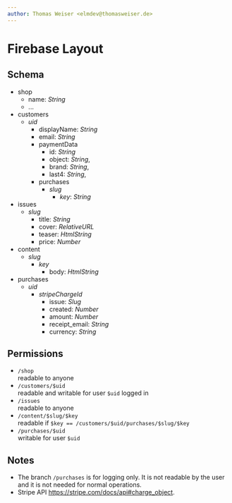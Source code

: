 ```yaml
---
author: Thomas Weiser <elmdev@thomasweiser.de>
---
```


# Firebase Layout

## Schema

- shop
    - name: _String_
    - ...
- customers
    - _uid_
        - displayName: _String_
        - email: _String_
        - paymentData
            - id: _String_
            - object: _String_,
            - brand: _String_,
            - last4: _String_,
        - purchases
            - _slug_
                - _key_: _String_
- issues
    - _slug_
        - title: _String_
        - cover: _RelativeURL_
        - teaser: _HtmlString_
        - price: _Number_
- content
    - _slug_
        - _key_
            - body: _HtmlString_
- purchases
    - _uid_
        - _stripeChargeId_
            - issue: _Slug_
            - created: _Number_
            - amount: _Number_
            - receipt_email: _String_
            - currency: _String_

## Permissions

- `/shop`  
  readable to anyone
- `/customers/$uid`  
  readable and writable for user `$uid` logged in
- `/issues`  
  readable to anyone
- `/content/$slug/$key`  
  readable if `$key == /customers/$uid/purchases/$slug/$key`
- `/purchases/$uid`  
  writable for user `$uid`

## Notes

- The branch `/purchases` is for logging only. It is not readable by the user and it is not needed for normal operations.
- Stripe API <https://stripe.com/docs/api#charge_object>.
